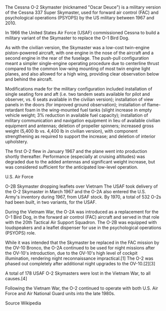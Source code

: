 
The Cessna O-2 Skymaster (nicknamed "Oscar Deuce") is a military version of the Cessna 337 Super Skymaster, used for forward air control (FAC) and psychological operations (PSYOPS) by the US military between 1967 and 2010.

In 1966 the United States Air Force (USAF) commissioned Cessna to build a military variant of the Skymaster to replace the O-1 Bird Dog.

As with the civilian version, the Skymaster was a low-cost twin-engine piston-powered aircraft, with one engine in the nose of the aircraft and a second engine in the rear of the fuselage. The push-pull configuration meant a simpler single-engine operating procedure due to centerline thrust compared to the common low-wing mounting of most twin engine light planes, and also allowed for a high wing, providing clear observation below and behind the aircraft.

Modifications made for the military configuration included installation of single seating fore and aft (i.e. two tandem seats available for pilot and observer, vs. 6 seats available in the civilian version); installation of view panels in the doors (for improved ground observation); installation of flame-retardant foam in the wing-mounted fuel tanks (slight increase in empty vehicle weight; 3% reduction in available fuel capacity); installation of military communication and navigation equipment in lieu of available civilian equipment and antennas; deletion of propeller spinners; increased gross weight (5,400 lb vs. 4,400 lb in civilian version), with component strengthening as required to support the increase; and deletion of interior upholstery.

The first O-2 flew in January 1967 and the plane went into production shortly thereafter. Performance (especially at cruising altitudes) was degraded due to the added antennas and significant weight increase, but was considered sufficient for the anticipated low-level operation.

U.S. Air Force

O-2B Skymaster dropping leaflets over Vietnam
The USAF took delivery of the O-2 Skymaster in March 1967 and the O-2A also entered the U.S. Army's inventory during 1967, from USAF stock. By 1970, a total of 532 O-2s had been built, in two variants, for the USAF.

During the Vietnam War, the O-2A was introduced as a replacement for the O-1 Bird Dog, in the forward air control (FAC) aircraft and served in that role with the 20th Tactical Air Support Squadron. The O-2B was equipped with loudspeakers and a leaflet dispenser for use in the psychological operations (PSYOPS) role.

While it was intended that the Skymaster be replaced in the FAC mission by the OV-10 Bronco, the O-2A continued to be used for night missions after the OV-10's introduction, due to the OV-10's high level of cockpit illumination, rendering night reconnaissance impractical.[1] The O-2 was phased out completely after additional night upgrades to the OV-10.[2][3]

A total of 178 USAF O-2 Skymasters were lost in the Vietnam War, to all causes.[4]

Following the Vietnam War, the O-2 continued to operate with both U.S. Air Force and Air National Guard units into the late 1980s.

Source Wikipedia